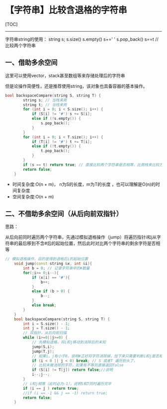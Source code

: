 # 【字符串】比较含退格的字符串



[TOC]

------

字符串string的使用：
string s;
s.size()
s.empty()
s+=' '
s.pop_back()
s==t  //比较两个字符串

## 一、借助多余空间

这里可以使用vector，stack甚至数组等来存储处理后的字符串

但是论操作简便性，还是推荐使用string，该对象也具备容器的基本操作。

```c++
bool backspaceCompare(string S, string T) {
        string s; // 当栈来用
        string t; // 当栈来用
        for (int i = 0; i < S.size(); i++) {
            if (S[i] != '#') s += S[i];
            else if (!s.empty()) {
                s.pop_back();
            }
        }
        for (int i = 0; i < T.size(); i++) {
            if (T[i] != '#') t += T[i];
            else if (!t.empty()) {
                t.pop_back();
            }
        }
        if (s == t) return true; // 直接比较两个字符串是否相等，比用栈来比较方便多了
        return false;
    }
```

* 时间复杂度:O(n + m)， n为S的长度，m为T的长度 ，也可以理解是O(n)的时间复杂度
* 空间复杂度:O(n + m)

## 二、不借助多余空间（从后向前双指针）

思路：

从后向前同时遍历两个字符串，先通过模拟退格操作（jump）将遍历指针i和j从字符串的最后移到不含#后的起始位置，然后此时对比两个字符串的剩余字符是否相等

```c++
// 模拟退格操作，目的是得到退格后i的起始位置
    void jump(const string &x, int &i){
        int b = 0; // 记录字符串中的#数量
        for(;i>= 0;i--){
            if (x[i] == '#'){
                b++;
            } 
            else if (b > 0) {
                b--;
            }
            else break;
        }
    }
    bool backspaceCompare(string S, string T) {
        int i = S.size() - 1;
        int j = T.size() - 1;
        // 双指针，从后向前扫描
        while (i>=0||j>=0) {
            // 先模拟退格，将i和j移动到消除后的未知
            jump(S,i);
            jump(T,j);
            // 如果i，j有小于0，说明#正好将字符消除掉，加下来只需要判断i和j是否相等即可
            if (i < 0 || j < 0) break; // S 或者T 遍历到头了，
            // 比较未被消除的字符，如果有不等则直接返回false
            if (S[i] != T[j]) return false;//说明
            i--;j--;
        }
        // i和j相等（此时必为-1），说明S和T同时遍历完毕
        if (i == j ) return true;
        //if (i == -1 && j == -1) return true;
        return false;
    }
```


